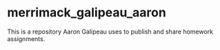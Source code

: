 # merrimack_galipeau_aaron
This is a repository Aaron Galipeau uses to publish and share homework assignments.
